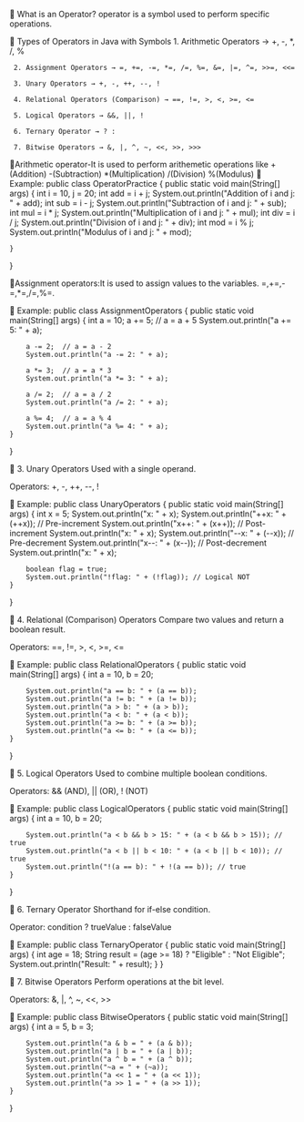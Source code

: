 📌 What is an Operator?
operator is a symbol used to perform specific operations.

🧮 Types of Operators in Java with Symbols
     1. Arithmetic Operators → +, -, *, /, %

     2. Assignment Operators → =, +=, -=, *=, /=, %=, &=, |=, ^=, >>=, <<=

     3. Unary Operators → +, -, ++, --, !

     4. Relational Operators (Comparison) → ==, !=, >, <, >=, <=

     5. Logical Operators → &&, ||, !

     6. Ternary Operator → ? :

     7. Bitwise Operators → &, |, ^, ~, <<, >>, >>>


🔹Arithmetic operator-It is used to perform arithemetic operations like 
             +(Addition)
             -(Subtraction)
             *(Multiplication)
             /(Division)
             %(Modulus)
🧪 Example:
public class OperatorPractice {
    public static void main(String[] args) {
        int i = 10, j = 20;
        int add = i + j;
        System.out.println("Addition of i and j: " + add);
        int sub = i - j;
        System.out.println("Subtraction of i and j: " + sub);
        int mul = i * j;
        System.out.println("Multiplication of i and j: " + mul);
        int div = i / j;
        System.out.println("Division of i and j: " + div);
        int mod = i % j;
        System.out.println("Modulus of i and j: " + mod);
        
    }
}

🔹Assignment operators:It is used to assign values to the variables.
=,+=,-=,*=,/=,%=.

🧪 Example:
public class AssignmentOperators {
    public static void main(String[] args) {
        int a = 10;
        a += 5;  // a = a + 5
        System.out.println("a += 5: " + a);

        a -= 2;  // a = a - 2
        System.out.println("a -= 2: " + a);

        a *= 3;  // a = a * 3
        System.out.println("a *= 3: " + a);

        a /= 2;  // a = a / 2
        System.out.println("a /= 2: " + a);

        a %= 4;  // a = a % 4
        System.out.println("a %= 4: " + a);
    }
}

🔹 3. Unary Operators
Used with a single operand.

Operators: +, -, ++, --, !

🧪 Example:
public class UnaryOperators {
    public static void main(String[] args) {
        int x = 5;
        System.out.println("x: " + x);
        System.out.println("++x: " + (++x)); // Pre-increment
        System.out.println("x++: " + (x++)); // Post-increment
        System.out.println("x: " + x);
        System.out.println("--x: " + (--x)); // Pre-decrement
        System.out.println("x--: " + (x--)); // Post-decrement
        System.out.println("x: " + x);

        boolean flag = true;
        System.out.println("!flag: " + (!flag)); // Logical NOT
    }
}

🔹 4. Relational (Comparison) Operators
Compare two values and return a boolean result.

Operators: ==, !=, >, <, >=, <=

🧪 Example:
public class RelationalOperators {
    public static void main(String[] args) {
        int a = 10, b = 20;

        System.out.println("a == b: " + (a == b));
        System.out.println("a != b: " + (a != b));
        System.out.println("a > b: " + (a > b));
        System.out.println("a < b: " + (a < b));
        System.out.println("a >= b: " + (a >= b));
        System.out.println("a <= b: " + (a <= b));
    }
}

🔹 5. Logical Operators
Used to combine multiple boolean conditions.

Operators: && (AND), || (OR), ! (NOT)

🧪 Example:
public class LogicalOperators {
    public static void main(String[] args) {
        int a = 10, b = 20;

        System.out.println("a < b && b > 15: " + (a < b && b > 15)); // true
        System.out.println("a < b || b < 10: " + (a < b || b < 10)); // true
        System.out.println("!(a == b): " + !(a == b)); // true
    }
}

🔹 6. Ternary Operator
Shorthand for if-else condition.

Operator: condition ? trueValue : falseValue

🧪 Example:
public class TernaryOperator {
    public static void main(String[] args) {
        int age = 18;
        String result = (age >= 18) ? "Eligible" : "Not Eligible";
        System.out.println("Result: " + result);
    }
}

🔹 7. Bitwise Operators
Perform operations at the bit level.

Operators: &, |, ^, ~, <<, >>

🧪 Example:
public class BitwiseOperators {
    public static void main(String[] args) {
        int a = 5, b = 3;

        System.out.println("a & b = " + (a & b));
        System.out.println("a | b = " + (a | b));
        System.out.println("a ^ b = " + (a ^ b));
        System.out.println("~a = " + (~a));
        System.out.println("a << 1 = " + (a << 1));
        System.out.println("a >> 1 = " + (a >> 1));
    }
}


